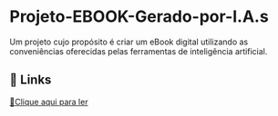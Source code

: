 # Projeto-EBOOK-Gerado-por-I.A.s
Um projeto cujo propósito é criar um eBook digital utilizando as conveniências oferecidas pelas ferramentas de inteligência artificial. 

## 🔗 Links
<a href="https://github.com/Danisouzax/Projeto-EBOOK-Gerado-por-I.A.s" title="View PDF now"> 📕Clique aqui para ler</a>

